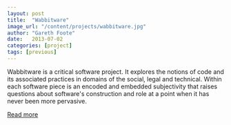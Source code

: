 ```yaml
---
layout: post
title:  "Wabbitware"
image_url: "/content/projects/wabbitware.jpg"
author: "Gareth Foote"
date:   2013-07-02
categories: [project]
tags: [previous]
---
```

Wabbitware is a critical software project. It explores the notions of code and its associated practices in domains of the social, legal and technical. Within each software piece is an encoded and embedded subjectivity that raises questions about software's construction and role at a point when it has never been more pervasive.

[Read more](http://www.olgapanades.com/projects/the-sundial-project/)
